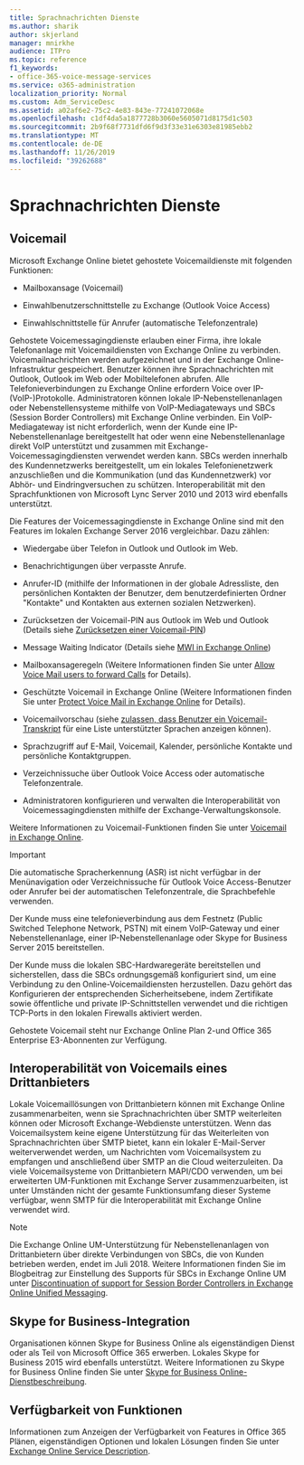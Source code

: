 ```yaml
---
title: Sprachnachrichten Dienste
ms.author: sharik
author: skjerland
manager: mnirkhe
audience: ITPro
ms.topic: reference
f1_keywords:
- office-365-voice-message-services
ms.service: o365-administration
localization_priority: Normal
ms.custom: Adm_ServiceDesc
ms.assetid: a02af6e2-75c2-4e83-843e-77241072068e
ms.openlocfilehash: c1df4da5a1877728b3060e5605071d8175d1c503
ms.sourcegitcommit: 2b9f68f7731dfd6f9d3f33e31e6303e81985ebb2
ms.translationtype: MT
ms.contentlocale: de-DE
ms.lasthandoff: 11/26/2019
ms.locfileid: "39262688"
---
```

# <a name="voice-message-services"></a>Sprachnachrichten Dienste

## <a name="voice-mail"></a>Voicemail

Microsoft Exchange Online bietet gehostete Voicemaildienste mit folgenden Funktionen:
  
- Mailboxansage (Voicemail)
    
- Einwahlbenutzerschnittstelle zu Exchange (Outlook Voice Access)
    
- Einwahlschnittstelle für Anrufer (automatische Telefonzentrale)
    
Gehostete Voicemessagingdienste erlauben einer Firma, ihre lokale Telefonanlage mit Voicemaildiensten von Exchange Online zu verbinden. Voicemailnachrichten werden aufgezeichnet und in der Exchange Online-Infrastruktur gespeichert. Benutzer können ihre Sprachnachrichten mit Outlook, Outlook im Web oder Mobiltelefonen abrufen. Alle Telefonieverbindungen zu Exchange Online erfordern Voice over IP-(VoIP-)Protokolle. Administratoren können lokale IP-Nebenstellenanlagen oder Nebenstellensysteme mithilfe von VoIP-Mediagateways und SBCs (Session Border Controllers) mit Exchange Online verbinden. Ein VoIP-Mediagateway ist nicht erforderlich, wenn der Kunde eine IP-Nebenstellenanlage bereitgestellt hat oder wenn eine Nebenstellenanlage direkt VoIP unterstützt und zusammen mit Exchange-Voicemessagingdiensten verwendet werden kann. SBCs werden innerhalb des Kundennetzwerks bereitgestellt, um ein lokales Telefonienetzwerk anzuschließen und die Kommunikation (und das Kundennetzwerk) vor Abhör- und Eindringversuchen zu schützen. Interoperabilität mit den Sprachfunktionen von Microsoft Lync Server 2010 und 2013 wird ebenfalls unterstützt.
  
Die Features der Voicemessagingdienste in Exchange Online sind mit den Features im lokalen Exchange Server 2016 vergleichbar. Dazu zählen:
  
- Wiedergabe über Telefon in Outlook und Outlook im Web.
    
- Benachrichtigungen über verpasste Anrufe.
    
- Anrufer-ID (mithilfe der Informationen in der globale Adressliste, den persönlichen Kontakten der Benutzer, dem benutzerdefinierten Ordner "Kontakte" und Kontakten aus externen sozialen Netzwerken).
    
- Zurücksetzen der Voicemail-PIN aus Outlook im Web und Outlook (Details siehe [Zurücksetzen einer Voicemail-PIN](https://go.microsoft.com/fwlink/p/?LinkId=286328))
    
- Message Waiting Indicator (Details siehe [MWI in Exchange Online](https://go.microsoft.com/fwlink/p/?LinkId=271794)) 
    
- Mailboxansageregeln (Weitere Informationen finden Sie unter [Allow Voice Mail users to forward Calls](https://go.microsoft.com/fwlink/p/?LinkId=271795) for Details).
    
- Geschützte Voicemail in Exchange Online (Weitere Informationen finden Sie unter [Protect Voice Mail in Exchange Online](https://go.microsoft.com/fwlink/p/?LinkId=271796) for Details).
    
- Voicemailvorschau (siehe [zulassen, dass Benutzer ein Voicemail-Transkript](https://go.microsoft.com/fwlink/p/?LinkId=271797) für eine Liste unterstützter Sprachen anzeigen können).
    
- Sprachzugriff auf E-Mail, Voicemail, Kalender, persönliche Kontakte und persönliche Kontaktgruppen.
    
- Verzeichnissuche über Outlook Voice Access oder automatische Telefonzentrale.
    
- Administratoren konfigurieren und verwalten die Interoperabilität von Voicemessagingdiensten mithilfe der Exchange-Verwaltungskonsole.
    
Weitere Informationen zu Voicemail-Funktionen finden Sie unter [Voicemail in Exchange Online](https://go.microsoft.com/fwlink/p/?LinkId=271798).
  
> [!IMPORTANT]
> Die automatische Spracherkennung (ASR) ist nicht verfügbar in der Menünavigation oder Verzeichnissuche für Outlook Voice Access-Benutzer oder Anrufer bei der automatischen Telefonzentrale, die Sprachbefehle verwenden. 
>
> Der Kunde muss eine telefonieverbindung aus dem Festnetz (Public Switched Telephone Network, PSTN) mit einem VoIP-Gateway und einer Nebenstellenanlage, einer IP-Nebenstellenanlage oder Skype for Business Server 2015 bereitstellen. 
>
> Der Kunde muss die lokalen SBC-Hardwaregeräte bereitstellen und sicherstellen, dass die SBCs ordnungsgemäß konfiguriert sind, um eine Verbindung zu den Online-Voicemaildiensten herzustellen. Dazu gehört das Konfigurieren der entsprechenden Sicherheitsebene, indem Zertifikate sowie öffentliche und private IP-Schnittstellen verwendet und die richtigen TCP-Ports in den lokalen Firewalls aktiviert werden. 
>
> Gehostete Voicemail steht nur Exchange Online Plan 2-und Office 365 Enterprise E3-Abonnenten zur Verfügung. 
  
## <a name="third-party-voice-mail-interoperability"></a>Interoperabilität von Voicemails eines Drittanbieters

Lokale Voicemaillösungen von Drittanbietern können mit Exchange Online zusammenarbeiten, wenn sie Sprachnachrichten über SMTP weiterleiten können oder Microsoft Exchange-Webdienste unterstützen. Wenn das Voicemailsystem keine eigene Unterstützung für das Weiterleiten von Sprachnachrichten über SMTP bietet, kann ein lokaler E-Mail-Server weiterverwendet werden, um Nachrichten vom Voicemailsystem zu empfangen und anschließend über SMTP an die Cloud weiterzuleiten. Da viele Voicemailsysteme von Drittanbietern MAPI/CDO verwenden, um bei erweiterten UM-Funktionen mit Exchange Server zusammenzuarbeiten, ist unter Umständen nicht der gesamte Funktionsumfang dieser Systeme verfügbar, wenn SMTP für die Interoperabilität mit Exchange Online verwendet wird.
  
> [!NOTE]
> Die Exchange Online UM-Unterstützung für Nebenstellenanlagen von Drittanbietern über direkte Verbindungen von SBCs, die von Kunden betrieben werden, endet im Juli 2018. Weitere Informationen finden Sie im Blogbeitrag zur Einstellung des Supports für SBCs in Exchange Online UM unter [Discontinuation of support for Session Border Controllers in Exchange Online Unified Messaging](https://techcommunity.microsoft.com/t5/Exchange-Team-Blog/Discontinuation-of-support-for-Session-Border-Controllers-in/ba-p/607117). 
  
## <a name="skype-for-business-integration"></a>Skype for Business-Integration

Organisationen können Skype for Business Online als eigenständigen Dienst oder als Teil von Microsoft Office 365 erwerben. Lokales Skype for Business 2015 wird ebenfalls unterstützt. Weitere Informationen zu Skype for Business Online finden Sie unter [Skype for Business Online-Dienstbeschreibung](../skype-for-business-online-service-description/skype-for-business-online-service-description.md).
  
## <a name="feature-availability"></a>Verfügbarkeit von Funktionen

Informationen zum Anzeigen der Verfügbarkeit von Features in Office 365 Plänen, eigenständigen Optionen und lokalen Lösungen finden Sie unter [Exchange Online Service Description](exchange-online-service-description.md).
  

